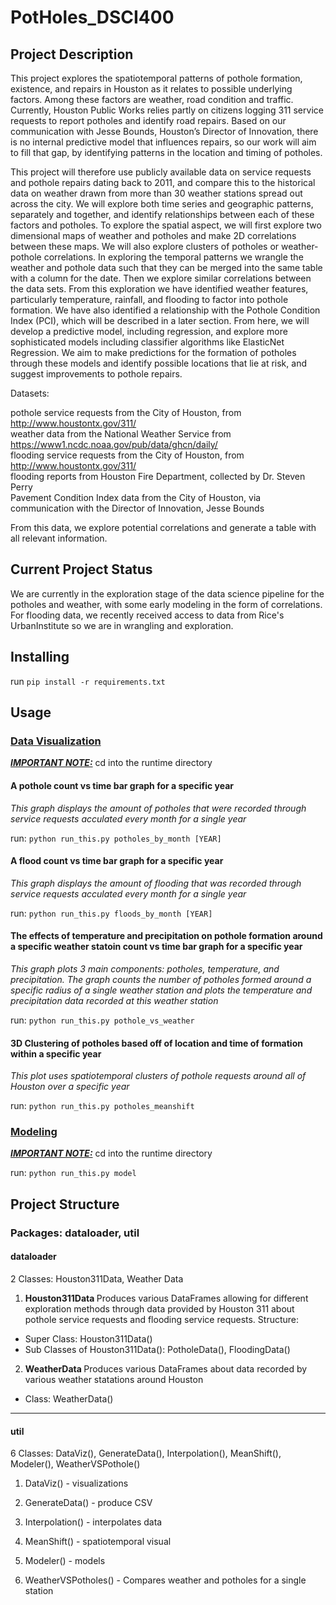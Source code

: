 # PotHoles_DSCI400

## Project Description

This project explores the spatiotemporal patterns of pothole formation, existence, and repairs in Houston as it relates to possible underlying factors. Among these factors are weather, road condition and traffic. Currently, Houston Public Works relies partly on citizens logging 311 service requests to report potholes and identify road repairs. Based on our communication with Jesse Bounds, Houston’s Director of Innovation, there is no internal predictive model that influences repairs, so our work will aim to fill that gap, by identifying patterns in the location and timing of potholes.

This project will therefore use publicly available data on service requests and pothole repairs dating back to 2011, and compare this to the historical data on weather drawn from more than 30 weather stations spread out across the city. We will explore both time series and geographic patterns, separately and together, and identify relationships between each of these factors and potholes. To explore the spatial aspect, we will first explore two dimensional maps of weather and potholes and make 2D correlations between these maps. We will also explore clusters of potholes or weather-pothole correlations. In exploring the temporal patterns we wrangle the weather and pothole data such that they can be merged into the same table with a column for the date. Then we explore similar correlations between the data sets. From this exploration we have identified weather features, particularly temperature, rainfall, and flooding to factor into pothole formation. We have also identified a relationship with the Pothole Condition Index (PCI), which will be described in a later section. From here, we will develop a predictive model, including regression, and explore more sophisticated models including classifier algorithms like ElasticNet Regression. We aim to make predictions for the formation of potholes through these models and identify possible locations that lie at risk, and suggest improvements to pothole repairs.


Datasets:

pothole service requests from the City of Houston, from http://www.houstontx.gov/311/  <br />
weather data from the National Weather Service from https://www1.ncdc.noaa.gov/pub/data/ghcn/daily/ <br />
flooding service requests from the City of Houston, from http://www.houstontx.gov/311/<br />
flooding reports from Houston Fire Department, collected by Dr. Steven Perry <br />
Pavement Condition Index data from the City of Houston, via communication with the Director of Innovation, Jesse Bounds <br />


From this data, we explore potential correlations and generate a table with all relevant information.

## Current Project Status

We are currently in the exploration stage of the data science pipeline for the potholes and weather, with some early modeling in the form of correlations.
For flooding data, we recently received access to data from Rice's UrbanInstitute so we are in wrangling and exploration.

## Installing

run `pip install -r requirements.txt`

## Usage
### <u>Data Visualization</u>
<i><b><u>IMPORTANT NOTE:</u></b></i> cd into the runtime directory</u></b></i> 

#### A pothole count vs time bar graph for a specific year
<i> This graph displays the amount of potholes that were recorded through service requests acculated every month for a single year </i>

run: `python run_this.py potholes_by_month [YEAR]`

#### A flood count vs time bar graph for a specific year
<i> This graph displays the amount of flooding that was recorded through service requests acculated every month for a single year </i>

run: `python run_this.py floods_by_month [YEAR]`

#### The effects of temperature and precipitation on pothole formation around a specific weather statoin  count vs time bar graph for a specific year
<i> This graph plots 3 main components: potholes, temperature, and precipitation. The graph counts the number of potholes formed around a specific radius of a single weather station and plots the temperature and precipitation data recorded at this weather station </i>

run: `python run_this.py pothole_vs_weather`

#### 3D Clustering of potholes based off of location and time of formation within a specific year
<i> This plot uses spatiotemporal clusters of pothole requests around all of Houston over a specific year </i>

run: `python run_this.py potholes_meanshift`


### <u>Modeling</u>
<i><b><u>IMPORTANT NOTE:</u></b></i> cd into the runtime directory</u></b></i>

run: `python run_this.py model`

## Project Structure
### Packages: dataloader, util

#### dataloader
2 Classes: Houston311Data, Weather Data


1. <b> Houston311Data </b>
Produces various DataFrames allowing for different exploration methods through data provided by Houston 311 about pothole service requests and flooding service requests.
Structure:
- Super Class: Houston311Data()
- Sub Classes of Houston311Data(): PotholeData(), FloodingData()

2. <b> WeatherData </b>
Produces various DataFrames about data recorded by various weather statations around Houston
- Class: WeatherData()

***


#### util
6 Classes: DataViz(), GenerateData(), Interpolation(), MeanShift(), Modeler(), WeatherVSPothole()


1. DataViz() - visualizations


2. GenerateData() - produce CSV


3. Interpolation() - interpolates data


4. MeanShift() - spatiotemporal visual


5. Modeler() - models


6. WeatherVSPotholes() - Compares weather and potholes for a single station
